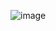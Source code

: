 ![image](https://github.com/yangshiteng/StatQuest-Study-Notes/assets/60442877/6220c9fd-1728-44c6-ada5-2ec5421570bc)

